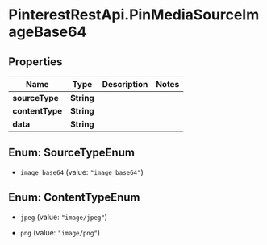 # PinterestRestApi.PinMediaSourceImageBase64

## Properties

Name | Type | Description | Notes
------------ | ------------- | ------------- | -------------
**sourceType** | **String** |  | 
**contentType** | **String** |  | 
**data** | **String** |  | 



## Enum: SourceTypeEnum


* `image_base64` (value: `"image_base64"`)





## Enum: ContentTypeEnum


* `jpeg` (value: `"image/jpeg"`)

* `png` (value: `"image/png"`)




